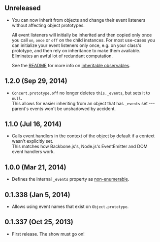 ## Unreleased
- You can now inherit from objects and change their event listeners without
  affecting object prototypes.

  All event listeners will initially be inherited and then copied only once you
  call `on`, `once` or `off` on the child instances. For most use-cases you can
  initialize your event listeners only once, e.g. on your class's prototype, and
  then rely on inheritance to make them available. Eliminates an awful lot of
  redundant computation.

  See the [README][] for more info on [inheritable
  observables](https://github.com/moll/js-concert#inheriting).

[README]: https://github.com/moll/js-concert

## 1.2.0 (Sep 29, 2014)
- `Concert.prototype.off` no longer deletes `this._events`, but sets it to
  `null`.  
  This allows for easier inheriting from an object that has `_events` set ---
  parent's events won't be unshadowed by accident.

## 1.1.0 (Jul 16, 2014)
- Calls event handlers in the context of the object by default if a context
  wasn't explicitly set.  
  This matches how Backbone.js's, Node.js's EventEmitter and DOM event handlers
  work.

## 1.0.0 (Mar 21, 2014)
- Defines the internal `_events` property as [non-enumerable][for-in].

[for-in]: http://www.ecma-international.org/ecma-262/5.1/#sec-12.6.4

## 0.1.338 (Jan 5, 2014)
- Allows using event names that exist on `Object.prototype`.

## 0.1.337 (Oct 25, 2013)
- First release. The show must go on!
